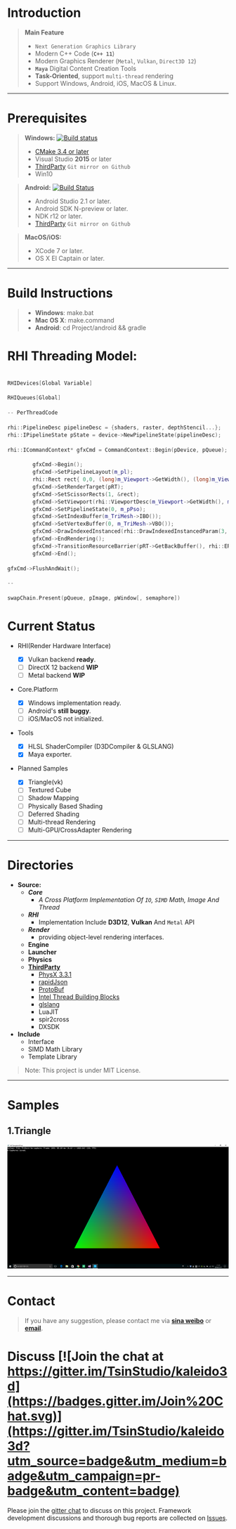 Introduction 
=========


> **Main Feature**
> 
>* `Next Generation Graphics Library` 
>* Modern C++ Code (**`C++ 11`**)
>* Modern Graphics Renderer (`Metal`, `Vulkan`, `Direct3D 12`)
>* **`Maya`** Digital Content Creation Tools
>* **Task-Oriented**, support `multi-thread` rendering 
>* Support Windows, Android, iOS, MacOS & Linux.

----------

Prerequisites
=========

> **Windows:** [![Build status](https://ci.appveyor.com/api/projects/status/bkqv6wbtyr4538hf?svg=true)](https://ci.appveyor.com/project/TsinStudio/kaleido3d)
> 
>* [CMake 3.4 or later][1]
>* Visual Studio **2015** or later
>* [ThirdParty][8] `Git mirror on Github`
>* Win10


> **Android:** [![Build Status](https://travis-ci.org/TsinStudio/kaleido3d.svg?branch=master)](https://travis-ci.org/TsinStudio/kaleido3d)
> 
>* Android Studio 2.1 or later.
>* Android SDK N-preview or later.
>* NDK r12 or later.
>* [ThirdParty][8] `Git mirror on Github`



> **MacOS/iOS:**
> 
>* XCode 7 or later.
>* OS X EI Captain or later.


----------

Build Instructions
=========

>* **Windows**: make.bat
>* **Mac OS X**: make.command
>* **Android**: cd Project/android && gradle

RHI Threading Model:
=========

``` cpp

RHIDevices[Global Variable]

RHIQueues[Global]

-- PerThreadCode

rhi::PipelineDesc pipelineDesc = {shaders, raster, depthStencil...};
rhi::IPipelineState pState = device->NewPipelineState(pipelineDesc);

rhi::ICommandContext* gfxCmd = CommandContext::Begin(pDevice, pQueue);

		gfxCmd->Begin();
		gfxCmd->SetPipelineLayout(m_pl);
		rhi::Rect rect{ 0,0, (long)m_Viewport->GetWidth(), (long)m_Viewport->GetHeight() };
		gfxCmd->SetRenderTarget(pRT);
		gfxCmd->SetScissorRects(1, &rect);
		gfxCmd->SetViewport(rhi::ViewportDesc(m_Viewport->GetWidth(), m_Viewport->GetHeight()));
		gfxCmd->SetPipelineState(0, m_pPso);
		gfxCmd->SetIndexBuffer(m_TriMesh->IBO());
		gfxCmd->SetVertexBuffer(0, m_TriMesh->VBO());
		gfxCmd->DrawIndexedInstanced(rhi::DrawIndexedInstancedParam(3, 1));
		gfxCmd->EndRendering();
		gfxCmd->TransitionResourceBarrier(pRT->GetBackBuffer(), rhi::ERS_RenderTarget, rhi::ERS_Present);
		gfxCmd->End();
		
gfxCmd->FlushAndWait();

--

swapChain.Present(pQueue, pImage, pWindow[, semaphore])


```

Current Status
========

- RHI(Render Hardware Interface)

	* [x] Vulkan backend **ready**.
	* [ ] DirectX 12 backend **WIP**
	* [ ] Metal backend **WIP**

- Core.Platform

	* [x] Windows implementation ready.
	* [ ] Android's **still buggy**.
	* [ ] iOS/MacOS not initialized.

- Tools
	
	* [x] HLSL ShaderCompiler (D3DCompiler & GLSLANG)
	* [x] Maya exporter.

- Planned Samples
	
	* [x] Triangle(vk)
	* [ ] Textured Cube 
	* [ ] Shadow Mapping
	* [ ] Physically Based Shading
	* [ ] Deferred Shading
	* [ ] Multi-thread Rendering
	* [ ] Multi-GPU/CrossAdapter Rendering

---

Directories
=========

* **Source:** 
	* ***Core***   
		* *A Cross Platform Implementation Of `IO`, `SIMD` Math, Image And Thread*  
	* ***RHI***   
		* Implementation Include **D3D12**, **Vulkan** And `Metal` API
	* ***Render***
		* providing object-level rendering interfaces.
	* **Engine**
	* **Launcher**
	* **Physics**    
	* [**ThirdParty**][8]
		*  [PhysX 3.3.1][2]
		*  [rapidJson][3]
		*  [ProtoBuf][5]
		*  [Intel Thread Building Blocks][6]
		*  [glslang][7]
		*  LuaJIT
		*  spir2cross
		*  DXSDK
* **Include**
	*  Interface
	*  SIMD Math Library
	*  Template Library


> Note: This project is under MIT License.
	
----------

Samples
=======

## 1.Triangle

![Triangle Screenshot](Document/images/sample_triangle.png)

---

Contact
=========
> If you have any suggestion, please contact me via [**sina weibo**](http://weibo.com/tsinstudio) or [**email**](mailto:dsotsen@gmail.com). 

Discuss [![Join the chat at https://gitter.im/TsinStudio/kaleido3d](https://badges.gitter.im/Join%20Chat.svg)](https://gitter.im/TsinStudio/kaleido3d?utm_source=badge&utm_medium=badge&utm_campaign=pr-badge&utm_content=badge)
=========



Please join the [gitter chat](https://gitter.im/TsinStudio/kaleido3d) to discuss on this project.
Framework development discussions and thorough bug reports are collected on [Issues](https://github.com/TsinStudio/kaleido3d/issues).



[1]: http://www.cmake.org
[2]: https://developer.nvidia.com/gameworksdownload
[3]: https://github.com/miloyip/rapidjson
[4]: https://code.csdn.net/tomicyo/kaleido3d_dep
[5]: https://github.com/google/protobuf
[6]: https://www.threadingbuildingblocks.org/
[7]: https://github.com/KhronosGroup/glslang
[8]: https://github.com/Tomicyo/kaleido3d_dep
[9]: https://vulkan.lunarg.com/
